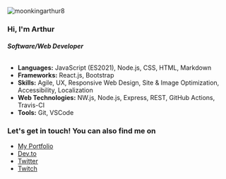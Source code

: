 ![moonkingarthur8](https://user-images.githubusercontent.com/48981108/138731076-f063e934-89ab-4095-a4d1-73bad878f8ea.png)


### Hi, I'm Arthur
###### ***Software/Web Developer*** 

* **Languages:** JavaScript (ES2021), Node.js, CSS, HTML, Markdown
* **Frameworks:** React.js, Bootstrap
* **Skills:** Agile, UX, Responsive Web Design, Site & Image Optimization, Accessibility, Localization
* **Web Technologies:** NW.js, Node.js, Express, REST, GitHub Actions, Travis-CI
* **Tools:** Git, VSCode

### Let's get in touch! You can also find me on

* [My Portfolio](https://moonkingarthur.github.io/portfolio/)
* [Dev.to](https://dev.to/moonkingarthur)
* [Twitter](https://twitter.com/@MoonKingArthur)
* [Twitch](https://twitch.com/MoonKingArthur)
<!--
**MoonKingArthur/MoonKingArthur** is a ✨ _special_ ✨ repository because its `README.md` (this file) appears on your GitHub profile.

Here are some ideas to get you started:

- 🔭 I’m currently working on ...
- 🌱 I’m currently learning ...
- 👯 I’m looking to collaborate on ...
- 🤔 I’m looking for help with ...
- 💬 Ask me about ...
- 📫 How to reach me: ...
- 😄 Pronouns: ...
- ⚡ Fun fact: ...
-->
